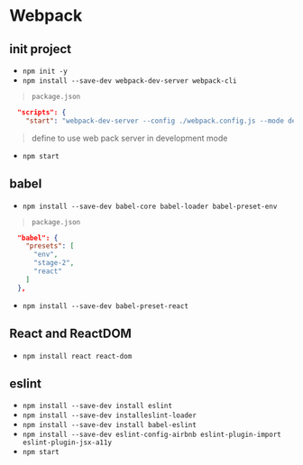 # Webpack

## init project

- `npm init -y`
- `npm install --save-dev webpack-dev-server webpack-cli`

> `package.json`

```json
  "scripts": {
    "start": "webpack-dev-server --config ./webpack.config.js --mode development"
```

> define to use web pack server in development mode

- `npm start`

## babel

- `npm install --save-dev babel-core babel-loader babel-preset-env`

> `package.json`

```json
  "babel": {
    "presets": [
      "env",
      "stage-2",
      "react"
    ]
  },
```

- `npm install --save-dev babel-preset-react`

## React and ReactDOM

- `npm install react react-dom`

## eslint

- `npm install --save-dev install eslint`
- `npm install --save-dev installeslint-loader`
- `npm install --save-dev install babel-eslint`
- `npm install --save-dev eslint-config-airbnb eslint-plugin-import eslint-plugin-jsx-a11y`
- `npm start`
